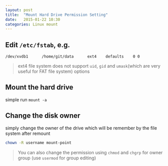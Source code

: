 ```yaml
---
layout: post
title:  "Mount Hard Drive Permission Setting"
date:   2015-01-22 10:30
categories: Linux mount
---
```


## Edit `/etc/fstab`, e.g.

```
/dev/xvdb1      /home/git/data      ext4    defaults    0 0
```

> ext4 file system does not support `uid`, `gid` and `umask`(which are very useful for FAT file system) options

## Mount the hard drive

simple run `mount -a`

## Change the disk owner

simply change the owner of the drive which will be remember by the file system after remount

```sh
chown -R username mount-point
```

> You can also change the permission using `chmod` and `chgrp` for owner group (use `usermod` for group editing)